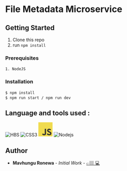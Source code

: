 # File Metadata Microservice

## Getting Started

1. Clone this repo
2. run `npm install`

### Prerequisites

```
1. NodeJS
```

### Installation

```
$ npm install
$ npm run start / npm run dev
```

## Language and tools used :

<div class="center">
<img alt="HBS" title="HBS" width="48px" src="https://img.icons8.com/officel/48/000000/handlebar-mustache.png"/>
<img alt="CSS3" title="CSS3" width="48px" src="https://img.icons8.com/color/48/000000/css3.png"/>
<img alt="JavaScript" title="JavaScript" width="45px" src="https://raw.githubusercontent.com/github/explore/80688e429a7d4ef2fca1e82350fe8e3517d3494d/topics/javascript/javascript.png"/>
<img alt="Nodejs" title="Nodejs" width="48px" src="https://img.icons8.com/color/54087/nodejs.png"/>
</div>

## Author

- **Mavhungu Ronewa** - _Initial Work_ - [👉🏽 💻](https://ronewam.netlify.app)

